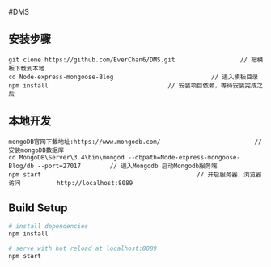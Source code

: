#DMS


## 安装步骤 ##

	git clone https://github.com/EverChan6/DMS.git					// 把模板下载到本地
	cd Node-express-mongoose-Blog							// 进入模板目录
	npm install									// 安装项目依赖，等待安装完成之后
  
## 本地开发 ##

	mongoDB官网下载地址:https://www.mongodb.com/							// 安装mongoDB数据库
	cd MongoDB\Server\3.4\bin\mongod --dbpath=Node-express-mongoose-Blog/db --port=27017		// 进入Mongodb 启动Mongodb服务端
	npm start											// 开启服务器，浏览器访问 			http://localhost:8089  

## Build Setup

``` bash
# install dependencies
npm install

# serve with hot reload at localhost:8089
npm start

```
